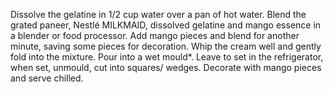 Dissolve the gelatine in 1/2 cup water over a pan of hot water. Blend the grated paneer, Nestlé MILKMAID, dissolved gelatine and mango essence in a blender or food processor.
Add mango pieces and blend for another minute, saving some pieces for decoration. Whip the cream well and gently fold into the mixture.
Pour into a wet mould*. Leave to set in the refrigerator, when set, unmould, cut into squares/ wedges. Decorate with mango pieces and serve chilled.